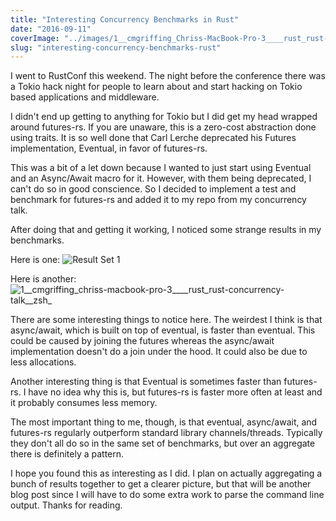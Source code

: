 ```yaml
---
title: "Interesting Concurrency Benchmarks in Rust"
date: "2016-09-11"
coverImage: "../images/1__cmgriffing_Chriss-MacBook-Pro-3____rust_rust-concurrency-talk__zsh__and_Desktop.png"
slug: "interesting-concurrency-benchmarks-rust"
---
```


I went to RustConf this weekend. The night before the conference there was a Tokio hack night for people to learn about and start hacking on Tokio based applications and middleware.

I didn't end up getting to anything for Tokio but I did get my head wrapped around futures-rs. If you are unaware, this is a zero-cost abstraction done using traits. It is so well done that Carl Lerche deprecated his Futures implementation, Eventual, in favor of futures-rs.

This was a bit of a let down because I wanted to just start using Eventual and an Async/Await macro for it. However, with them being deprecated, I can't do so in good conscience. So I decided to implement a test and benchmark for futures-rs and added it to my repo from my concurrency talk.

After doing that and getting it working, I noticed some strange results in my benchmarks.

Here is one: ![Result Set 1](images/1__cmgriffing_Chriss-MacBook-Pro-3____rust_rust-concurrency-talk__zsh__and_Desktop-768x215.png)

Here is another: ![1__cmgriffing_chriss-macbook-pro-3____rust_rust-concurrency-talk__zsh_](images/1__cmgriffing_Chriss-MacBook-Pro-3____rust_rust-concurrency-talk__zsh_-768x254.png)

There are some interesting things to notice here. The weirdest I think is that async/await, which is built on top of eventual, is faster than eventual. This could be caused by joining the futures whereas the async/await implementation doesn't do a join under the hood. It could also be due to less allocations.

Another interesting thing is that Eventual is sometimes faster than futures-rs. I have no idea why this is, but futures-rs is faster more often at least and it probably consumes less memory.

The most important thing to me, though, is that eventual, async/await, and futures-rs regularly outperform standard library channels/threads. Typically they don't all do so in the same set of benchmarks, but over an aggregate there is definitely a pattern.

I hope you found this as interesting as I did. I plan on actually aggregating a bunch of results together to get a clearer picture, but that will be another blog post since I will have to do some extra work to parse the command line output. Thanks for reading.
